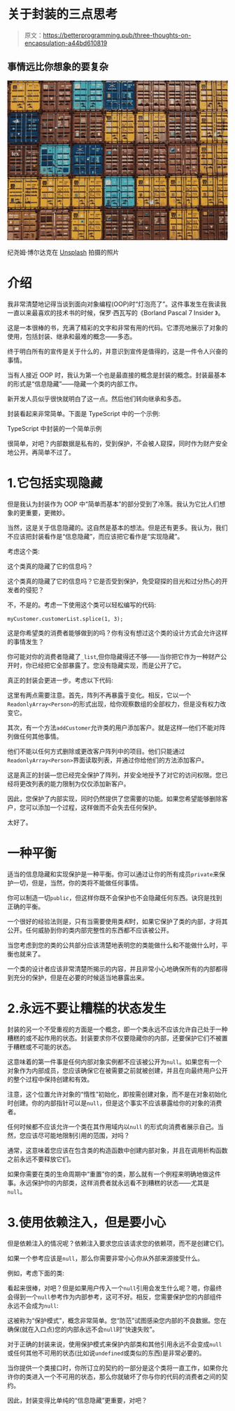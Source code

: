 # 关于封装的三点思考

> 原文：<https://betterprogramming.pub/three-thoughts-on-encapsulation-a44bd610819>

## 事情远比你想象的要复杂

![](img/bc4c387d22fb099c8ff5bb288e06d928.png)

纪尧姆·博尔达克在 [Unsplash](https://unsplash.com?utm_source=medium&utm_medium=referral) 拍摄的照片

# 介绍

我非常清楚地记得当谈到面向对象编程(OOP)时“灯泡亮了”。这件事发生在我读我一直以来最喜欢的技术书的时候，保罗·西瓦写的《Borland Pascal 7 Insider 》。

这是一本很棒的书，充满了精彩的文字和非常有用的代码。它漂亮地展示了对象的使用，包括封装、继承和最难的概念——多态。

终于明白所有的宣传是关于什么的，并意识到宣传是值得的，这是一件令人兴奋的事情。

当有人接近 OOP 时，我认为第一个也是最直接的概念是封装的概念。封装最基本的形式是“信息隐藏”——隐藏一个类的内部工作。

新开发人员似乎很快就明白了这一点。然后他们转向继承和多态。

封装看起来非常简单。下面是 TypeScript 中的一个示例:

TypeScript 中封装的一个简单示例

很简单，对吧？内部数据是私有的，受到保护，不会被人窥探，同时作为财产安全地公开。再简单不过了。

# 1.它包括实现隐藏

但是我认为封装作为 OOP 中“简单而基本”的部分受到了冷落。我认为它比人们想象的更重要，更微妙。

当然，这是关于信息隐藏的。这自然是基本的想法。但是还有更多。我认为，我们不应该把封装看作是“信息隐藏”，而应该把它看作是“实现隐藏”。

考虑这个类:

这个类真的隐藏了它的信息吗？

这个类真的隐藏了它的信息吗？它是否受到保护，免受窥探的目光和过分热心的开发者的侵犯？

不，不是的。考虑一下使用这个类可以轻松编写的代码:

```
myCustomer.customerList.splice(1, 3);
```

这是你希望类的消费者能够做到的吗？你有没有想过这个类的设计方式会允许这样的事情发生？

你可能对你的消费者隐藏了`_list`,但你隐藏得还不够——当你把它作为一种财产公开时，你已经把它全部暴露了。您没有隐藏实现，而是公开了它。

真正的封装会更进一步。考虑以下代码:

这里有两点需要注意。首先，阵列不再暴露于变化。相反，它以一个`ReadonlyArray<Person>`的形式出现，给你观察数组的全部权力，但是没有权力改变它。

其次，有一个方法`addCustomer`允许类的用户添加客户。就是这样—他们不能对阵列做任何其他事情。

他们不能以任何方式删除或更改客户阵列中的项目。他们只能通过`ReadonlyArray<Person>`界面读取列表，并通过你给他们的方法添加客户。

这是真正的封装—您已经完全保护了阵列，并安全地授予了对它的访问权限。您已经将更改列表的能力限制为仅仅添加新客户。

因此，您保护了内部实现，同时仍然提供了您需要的功能。如果您希望能够删除客户，您可以添加一个过程，这样做而不会失去任何保护。

太好了。

# 一种平衡

适当的信息隐藏和实现保护是一种平衡。你可以通过让你的所有成员`private`来保护一切，但是，当然，你的类将不能做任何事情。

你可以制造一切`public`，但这样你既不会保护也不会隐藏任何东西。诀窍是找到正确的平衡。

一个很好的经验法则是，只有当需要使用类*和*时，如果它保护了类的内部，才将其公开。任何威胁到你的类内部完整性的东西都不应该被公开。

当您考虑到您的类的公共部分应该清楚地表明您的类能做什么和不能做什么时，平衡也就来了。

一个类的设计者应该非常清楚所揭示的内容，并且非常小心地确保所有的内部都得到充分的保护，但是在必要的时候适当地暴露出来。

# 2.永远不要让糟糕的状态发生

封装的另一个不受重视的方面是一个概念，即一个类永远不应该允许自己处于一种糟糕的或不起作用的状态。封装要求你不仅要隐藏你的内部，还要保护它们不被置于糟糕或不可能的状态。

这意味着的第一件事是任何内部对象实例都不应该被公开为`null`。如果您有一个对象作为内部成员，您应该确保它在被需要之前就被创建，并且在向最终用户公开的整个过程中保持创建和有效。

注意，这个位置允许对象的“惰性”初始化，即按需创建对象，而不是在对象初始化时创建。你的内部指针可以是`null`，但是这个事实不应该暴露给你的对象的消费者。

任何时候都不应该允许一个类在其作用域内以`null` 的形式向消费者展示自己。当然，您应该尽可能地限制引用的范围，对吗？

通常，这意味着您应该在包含类的构造函数中创建内部对象，并且在调用析构函数之前永远不要释放它们。

如果你需要在类的生命周期中“重置”你的类，那么就有一个例程来明确地做这件事。永远保护你的内部类，这样消费者就永远看不到糟糕的状态——尤其是`null`。

# 3.使用依赖注入，但是要小心

但是依赖注入的情况呢？依赖注入要求您应该请求您的依赖项，而不是创建它们。

如果一个参考应该是`null`，那么你需要非常小心你从外部来源接受什么。

例如，考虑下面的类:

看起来很棒，对吧？但是如果用户传入一个`null`引用会发生什么呢？嗯，你最终会得到一个`null`参考作为内部参考，这可不好。相反，您需要保护您的内部组件永远不会成为`null`:

这被称为“保护模式”，概念非常简单。您“防范”试图感染您内部的不良数据。您在确保(就在入口点)您的内部永远不会`null`时“快速失败”。

对于正确的封装来说，使用保护模式来保护内部类和其他引用永远不会变成`null`或任何其他不可用的状态(比如说`undefined`或类似的东西)是非常必要的。

当你提供一个类接口时，你所订立的契约的一部分是这个类将一直工作，如果你允许你的类进入一个不可用的状态，那么你就破坏了你与你的代码的消费者之间的契约。

因此，封装变得比单纯的“信息隐藏”更重要，对吧？